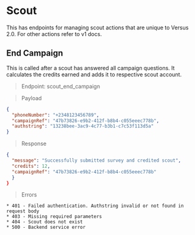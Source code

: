 # Scout

This has endpoints for managing scout actions that are unique to Versus 2.0. For other actions refer to v1 docs. 

## End Campaign

This is called after a scout has answered all campaign questions. It calculates the credits earned and adds it to respective scout account.

> Endpoint: scout_end_campaign

> Payload

``` json
{
  "phoneNumber": "+2348123456789",
  "campaignRef": "47b73826-e9b2-412f-b8b4-c055eeec778b",
  "authstring": "13238bee-3ac9-4c77-b3b1-c7c53f113d5a"
}
```

> Response

``` json
{
  "message": "Successfully submitted survey and credited scout",
  "credits": 12,
  "campaignRef": "47b73826-e9b2-412f-b8b4-c055eeec778b"
  }
}
```

> Errors

```
* 401 - Failed authentication. Authstring invalid or not found in request body
* 403 - Missing required parameters
* 404 - Scout does not exist
* 500 - Backend service error
```
